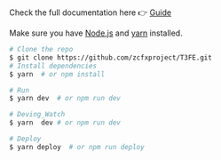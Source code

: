 Check the full documentation here :point_right: [Guide](https://vuepress.docschina.org/)

Make sure you have [Node.js](https://nodejs.org) and [yarn](https://yarnpkg.com) installed.

```bash
# Clone the repo
$ git clone https://github.com/zcfxproject/T3FE.git
# Install dependencies
$ yarn  # or npm install

# Run
$ yarn dev  # or npm run dev

# Deving_Watch
$ yarn  dev # or npm run dev

# Deploy
$ yarn deploy  # or npm run deploy
```
